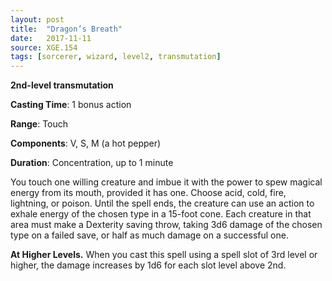 ```yaml
---
layout: post
title:  "Dragon’s Breath"
date:   2017-11-11
source: XGE.154
tags: [sorcerer, wizard, level2, transmutation]
---
```


**2nd-level transmutation**

**Casting Time**: 1 bonus action

**Range**: Touch

**Components**: V, S, M (a hot pepper)

**Duration**: Concentration, up to 1 minute

You touch one willing creature and imbue it with the power to spew magical energy from its mouth, provided it has one. Choose acid, cold, fire, lightning, or poison. Until the spell ends, the creature can use an action to exhale energy of the chosen type in a 15-foot cone. Each creature in that area must make a Dexterity saving throw, taking 3d6 damage of the chosen type on a failed save, or half as much damage on a successful one.

**At Higher Levels.** When you cast this spell using a spell slot of 3rd level or higher, the damage increases by 1d6 for each slot level above 2nd. 
